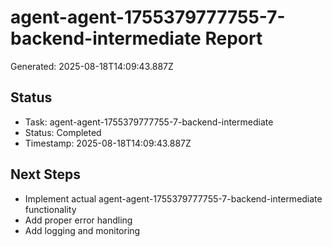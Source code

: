 # agent-agent-1755379777755-7-backend-intermediate Report

Generated: 2025-08-18T14:09:43.887Z

## Status
- Task: agent-agent-1755379777755-7-backend-intermediate
- Status: Completed
- Timestamp: 2025-08-18T14:09:43.887Z

## Next Steps
- Implement actual agent-agent-1755379777755-7-backend-intermediate functionality
- Add proper error handling
- Add logging and monitoring
